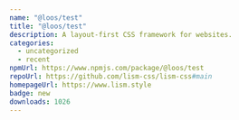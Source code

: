 ```yaml
---
name: "@loos/test"
title: "@loos/test"
description: A layout-first CSS framework for websites.
categories:
  - uncategorized
  - recent
npmUrl: https://www.npmjs.com/package/@loos/test
repoUrl: https://github.com/lism-css/lism-css#main
homepageUrl: https://www.lism.style
badge: new
downloads: 1026
---
```

